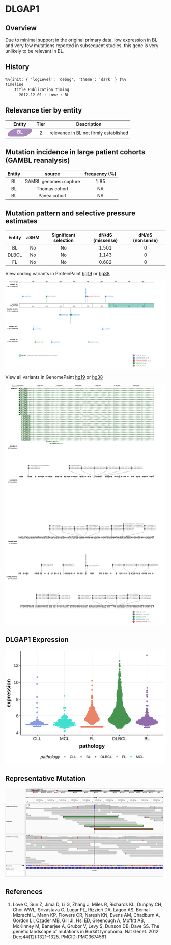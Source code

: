 # DLGAP1

## Overview

Due to [minimal support](DLGAP1#representative-mutation) in the original primary data, [low expression in BL](DLGAP1#dlgap1-expression) and very few mutations reported in subsequent studies, this gene is very unlikely to be relevant in BL. 


## History

```mermaid
%%{init: { 'logLevel': 'debug', 'theme': 'dark' } }%%
timeline
    title Publication timing
      2012-12-01 : Love : BL
```

## Relevance tier by entity

|Entity|Tier|Description                           |
|:------:|:----:|--------------------------------------|
|![BL](images/icons/BL_tier2.png)    |2   |relevance in BL not firmly established|

## Mutation incidence in large patient cohorts (GAMBL reanalysis)

|Entity|source               |frequency (%)|
|:------:|:---------------------:|:-------------:|
|BL    |GAMBL genomes+capture|1.85         |
|BL    |Thomas cohort        |  NA         |
|BL    |Panea cohort         |  NA         |

## Mutation pattern and selective pressure estimates

|Entity|aSHM|Significant selection|dN/dS (missense)|dN/dS (nonsense)|
|:------:|:----:|:---------------------:|:----------------:|:----------------:|
|BL    |No  |No                   |1.501           |0               |
|DLBCL |No  |No                   |1.143           |0               |
|FL    |No  |No                   |0.682           |0               |




View coding variants in ProteinPaint [hg19](https://morinlab.github.io/LLMPP/GAMBL/DLGAP1_protein.html)  or [hg38](https://morinlab.github.io/LLMPP/GAMBL/DLGAP1_protein_hg38.html)

![](images/proteinpaint/DLGAP1_NM_004746.svg)

View all variants in GenomePaint [hg19](https://morinlab.github.io/LLMPP/GAMBL/DLGAP1.html)  or [hg38](https://morinlab.github.io/LLMPP/GAMBL/DLGAP1_hg38.html)

![](images/proteinpaint/DLGAP1.svg)

## DLGAP1 Expression
![](images/gene_expression/DLGAP1_by_pathology.svg)
<!-- ORIGIN: loveGeneticLandscapeMutations2012 -->
<!-- BL: loveGeneticLandscapeMutations2012 -->

## Representative Mutation

![](primary/Love_DLGAP_chr18_3869854.png)

## References
1.  Love C, Sun Z, Jima D, Li G, Zhang J, Miles R, Richards KL, Dunphy CH, Choi WWL, Srivastava G, Lugar PL, Rizzieri DA, Lagoo AS, Bernal-Mizrachi L, Mann KP, Flowers CR, Naresh KN, Evens AM, Chadburn A, Gordon LI, Czader MB, Gill JI, Hsi ED, Greenough A, Moffitt AB, McKinney M, Banerjee A, Grubor V, Levy S, Dunson DB, Dave SS. The genetic landscape of mutations in Burkitt lymphoma. Nat Genet. 2012 Dec;44(12):1321–1325. PMCID: PMC3674561
